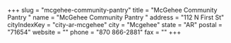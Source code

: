 +++
slug = "mcgehee-community-pantry"
title = "McGehee Community Pantry "
name = "McGehee Community Pantry "
address = "112 N First St"
cityIndexKey = "city-ar-mcgehee"
city = "Mcgehee"
state = "AR"
postal = "71654"
website = ""
phone = "870 866-2881"
fax = ""
+++
